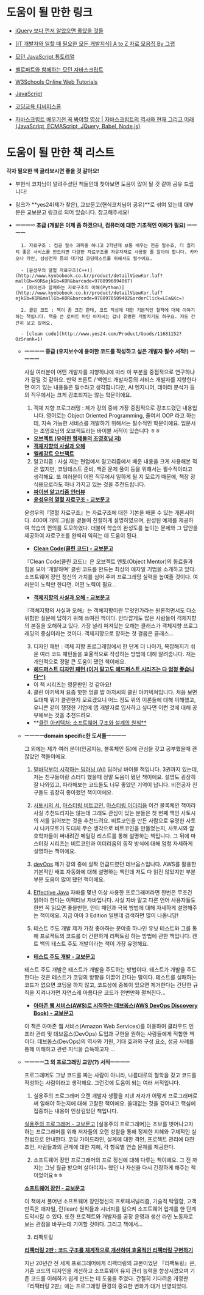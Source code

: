 # 도움이 될 만한 링크
    
- [jQuery 보다 먼저 알았으면 좋았을 것들](https://jeonghwan-kim.github.io/2018/01/25/before-jquery.html)
    
- [[IT 개발자와 일할 때 필요한 모든 개발지식] A to Z 자료 모음집 By 그랩](https://www.grabbing.me/IT-A-to-Z-By-1e1fbc981b7c4c03ac44943085ac8304)
    
- [모던 JavaScript 튜토리얼](https://ko.javascript.info/)
    
- [벨로퍼트와 함께하는 모던 자바스크립트](https://learnjs.vlpt.us/)
    
- [W3Schools Online Web Tutorials](https://www.w3schools.com/)
    
- [JavaScript](https://developer.mozilla.org/ko/docs/Web/JavaScript)
    
- [코딩교육 티씨피스쿨](http://tcpschool.com/javascript/intro)
    
- [자바스크립트 배우기전 꼭 봐야할 영상 | 자바스크립트의 역사와 현재 그리고 미래 (JavaScript, ECMAScript, JQuery, Babel, Node.js)](https://www.youtube.com/watch?v=wcsVjmHrUQg&list=PLv2d7VI9OotTVOL4QmPfvJWPJvkmv6h-2)
    
# 도움이 될 만한 책 리스트
    
**각자 필요한 책 골라보시면 좋을 것 같아요!**
- 부현식 코치님이 알려주셨던 책들인데 찾아보면 도움이 많이 될 것 같아 공유 드립니다!
- 링크가 **yes24(제가 찾은), 교보문고(현식코치님이 공유)**로 섞여 있는데 대부분은 교보문고 링크로 되어 있습니다. 참고해주세요!
    
- **ㅡㅡㅡㅡ 초급 (개발은 이제 좀 하겠으나, 컴퓨터에 대한 기초적인 이해가 필요) ㅡㅡㅡㅡ**
        
        1. 자료구조 : 컴공 필수 과목중 하나고 2학년때 보통 배우는 전공 필수죠, 더 퀄리티 좋은 서비스를 만드려면 다양한 자료구조를 자유자재로 사용할 줄 알아야 합니다. 카카오나 라인, 삼성전자 등의 대기업 코딩테스트를 위해서도 필수에요.
        
        - [윤성우의 열혈 자료구조(C++)](http://www.kyobobook.co.kr/product/detailViewKor.laf?mallGb=KOR&ejkGb=KOR&barcode=9788996094067)
        - [파이썬과 함께하는 자료구조의 이해(Python)](http://www.kyobobook.co.kr/product/detailViewKor.laf?ejkGb=KOR&mallGb=KOR&barcode=9788970509402&orderClick=LEa&Kc=)
        
        2. 클린 코드 : 책이 좀 크긴 한데, 코드 작성에 대한 기본적인 철학에 대해 이야기 하는 책입니다. 책을 쓴 로버트 마틴 아저씨는 겁나 유명한 개발자기도 하구요. 저도 간간히 보고 있어요.
        
        - [clean code](http://www.yes24.com/Product/Goods/11681152?OzSrank=1)
        
    - **ㅡㅡㅡㅡ 중급 (유지보수에 용이한 코드를 작성하고 싶은 개발자 필수 서적!) ㅡㅡㅡㅡ**
        
        사실 여러분이 어떤 개발자를 지향하냐에 따라 이 부분을 중점적으로 연구하냐가 갈릴 것 같아요. 만약 프론트 / 백엔드 개발자등의 서비스 개발자를 지향한다면 여기 있는 내용들은 필수라고 생각합니다만, AI 엔지니어, 데이터 분석가 등의 직무에서는 크게 강조되지는 않는 학문이에요.
        
        1. 객체 지향 프로그래밍 : 제가 강의 중에 가장 중점적으로 강조드렸던 내용입니다. 영어로는 Object Oriented Programming, 줄여서 OOP 라고 하는데, 지속 가능한 서비스를 개발하기 위해서는 필수적인 학문이에요. 입문서는 조영호님의 오브젝트라는 바이블 서적이 있습니다 ㅎㅎ
        
        - **[오브젝트 (우아한 형제들의 조영호님 저)](http://www.kyobobook.co.kr/product/detailViewKor.laf?ejkGb=KOR&mallGb=KOR&barcode=9791158391409&orderClick=LEa&Kc=)**
        - **[객체지향의 사실과 오해](http://www.kyobobook.co.kr/product/detailViewKor.laf?ejkGb=KOR&mallGb=KOR&barcode=9788998139766&orderClick=LEa&Kc=)**
        - **[엘레강트 오브젝트](http://www.kyobobook.co.kr/product/detailViewKor.laf?ejkGb=KOR&mallGb=KOR&barcode=9791187497219&orderClick=LEa&Kc=)**
        
        2. 알고리즘 : 사실 저는 현업에서 알고리즘에서 배운 내용을 크게 사용해본 적은 없지만, 코딩테스트 준비, 백준 문제 풀이 등을 위해서는 필수적이라고 생각해요. 또 여러분이 어떤 직무에서 일하게 될 지 모르기 때문에, 책장 장식용으로라도 하나 가지고 있는 것을 추천드립니다.
         
        
        - **[파이썬 알고리즘 인터뷰](http://www.kyobobook.co.kr/product/detailViewKor.laf?ejkGb=KOR&mallGb=KOR&barcode=9791189909178&orderClick=LEa&Kc=)**
        - [**윤성우의 열혈 자료구조 - 교보문고**](http://www.kyobobook.co.kr/product/detailViewKor.laf?mallGb=KOR&ejkGb=KOR&barcode=9788996094067)
        
        윤성우의『열혈 자료구조』는 자료구조에 대한 기본을 배울 수 있는 개론서이다. 400여 개의 그림을 곁들여 친절하게 설명하였으며, 완성된 예제를 제공하여 학습의 편의를 도모하였다. 더불어 학습의 완성도를 높이는 문제와 그 답안을 제공하여 자료구조를 완벽히 익히는 데 도움이 된다.
        
        - [**Clean Code(클린 코드) - 교보문고**](http://www.kyobobook.co.kr/product/detailViewKor.laf?ejkGb=KOR&mallGb=KOR&barcode=9788966260959&orderClick=LEa&Kc=)
        
        『Clean Code(클린 코드)』은 오브젝트 멘토(Object Mentor)의 동료들과 힘을 모아 ‘개발하며’ 클린 코드를 만드는 최상의 애자일 기법을 소개하고 있다. 소프트웨어 장인 정신의 가치를 심어 주며 프로그래밍 실력을 높여줄 것이다. 여러분이 노력만 한다면. 어떤 노력이 필요...
        
        - **[객체지향의 사실과 오해 - 교보문고](http://www.kyobobook.co.kr/product/detailViewKor.laf?ejkGb=KOR&mallGb=KOR&barcode=9788998139766&orderClick=LEa&Kc=)**
        
        『객체지향의 사실과 오해』는 객체지향이란 무엇인가라는 원론적면서도 다소 위험한 질문에 답하기 위해 쓰여진 책이다. 안타깝게도 많은 사람들이 객체지향의 본질을 오해하고 있다. 가장 널리 퍼져있는 오해는 클래스가 객체지향 프로그래밍의 중심이라는 것이다. 객체지향으로 향하는 첫 걸음은 클래스...
        
        3. 디자인 패턴 : 객체 지향 프로그래밍에서 한 단계 더 나아가, 복잡해지기 쉬운 여러 코드 패턴들을 효율적으로 작성하는 방법에 대해 알려줍니다. 저는 개인적으로 정말 큰 도움이 됐던 책이에요.
        
        - **[헤드퍼스트 디자인 패턴 (이거 말고도 헤드퍼스트 시리즈는 다 엄청 좋습니다^^)](http://www.kyobobook.co.kr/product/detailViewKor.laf?ejkGb=KOR&mallGb=KOR&barcode=9788979143409&orderClick=LEa&Kc=)**
        - 이 책 시리즈는 영문판인 것 같아요!
        
        4. 클린 아키텍쳐
        요즘 핫한 엉클 밥 아저씨의 클린 아키텍쳐입니다. 처음 보면 도대체 뭐가 클린한지 모르겠으니 어느 정도 위의 이론들에 대해 이해했고, 유니콘 같이 쟁쟁한 기업에 앱 개발자로 입사하고 싶다면 이런 것에 대해 공부해보는 것을 추천드려요.
        
        - **[클린 아키텍처: 소프트웨어 구조와 설계의 원칙**](http://www.kyobobook.co.kr/product/detailViewKor.laf?mallGb=KOR&ejkGb=KOR&barcode=9788966262472&orderClick=JAK)
    - **ㅡㅡㅡㅡdomain specific한 도서들ㅡㅡㅡㅡ**
        
        그 외에는 제가 여러 분야(인공지능, 블록체인 등)에 관심을 갖고 공부했을때 괜찮았던 책들이에요.
        
        1. [밑바닥부터 시작하는 딥러닝 (AI)](http://m.yes24.com/search/search?query=%EB%B0%91%EB%B0%94%EB%8B%A5%EB%B6%80%ED%84%B0%20%EC%8B%9C%EC%9E%91%ED%95%98%EB%8A%94%20%EB%94%A5%EB%9F%AC%EB%8B%9D)
        딥러닝 바이블 책입니다. 3권까지 있는데, 저는 친구들이랑 스터디 했을때 정말 도움이 됐던 책이에요. 설명도 굉장히 잘 나와있고, 따라해보는 코드들도 너무 좋았던 기억이 납니다. 비전공자 친구들도 굉장히 좋아했던 책이이에요.
        
        2. [사토시의 서](http://m.yes24.com/Goods/Detail/97125552), [마스터링 비트코인](http://www.kyobobook.co.kr/product/detailViewKor.laf?mallGb=KOR&ejkGb=KOR&barcode=9788976419699&orderClick=LIS&Kc=), [마스터링 이더리움](http://m.yes24.com/Goods/Detail/73165236)
        이건 블록체인 책이라 사실 추천드리지는 않는데 그래도 관심이 있는 분들은 첫 번째 책인 사토시의 서를 읽어보는 것을 추천드려요. 비트코인을 만든 사람으로 유명한 사토시 나카모토가 도대체 무슨 생각으로 비트코인을 만들었는지, 사토시와 암호학자들이 써내려간 메일링 리스트를 통해 설명하는 책입니다. 그 뒤에 마스터링 시리즈는 비트코인과 이더리움의 동작 방식에 대해 엄청 자세하게 설명하는 책이에요.
        
        3. [devOps](http://www.kyobobook.co.kr/product/detailViewKor.laf?ejkGb=KOR&mallGb=KOR&barcode=9788956748535&orderClick=LEa&Kc=)
        제가 강의 중에 살짝 언급드렸던 데브옵스입니다. AWS를 활용한 기본적인 배포 자동화에 대해 설명하는 책인데 저도 다 읽진 않았지만 부분부분 도움이 많이 됐던 책이에요.
        
        4. [Effective Java](http://www.kyobobook.co.kr/product/detailViewEng.laf?ejkGb=ENG&mallGb=ENG&barcode=9780134685991&orderClick=LAG&Kc=)
        자바를 몇년 이상 사용한 프로그래머라면 한번은 무조건 읽어야 한다는 이펙티브 자바입니다. 사실 자바 말고 다른 언어 사용자들도 한번 꼭 읽으면 좋을만한, 안티 패턴과 극복 방법에 대해 자세하게 설명해주는 책이에요. 지금 아마 3 Edition 일텐데 검색하면 많이 나옵니당!
        
        5. 테스트 주도 개발
        제가 가장 좋아하는 분야중 하나인 유닛 테스트와 그를 통해 프로젝트의 코드를 더 간편하게 리팩토링 하는 방법에 관한 책입니다. 켄트 백의 테스트 주도 개발이라는 책이 가장 유명해요.
        
        - **[테스트 주도 개발 - 교보문고](http://www.kyobobook.co.kr/product/detailViewKor.laf?ejkGb=KOR&mallGb=KOR&barcode=9788966261024&orderClick=LEa&Kc=)**
        
        테스트 주도 개발은 테스트가 개발을 주도하는 방법이다. 테스트가 개발을 주도한다는 것은 테스트가 코딩의 방향을 이끌어 간다는 말이다. 테스트를 실패하는 코드가 없으면 코딩을 하지 않고, 코드상에 중복이 있으면 제거한다는 간단한 규칙을 지켜나가면 자연스레 아름다운 코드가 천변만화 펼쳐진다...
        
        - **[아마존 웹 서비스(AWS)로 시작하는 데브옵스(AWS DevOps Discovery Book) - 교보문고](http://www.kyobobook.co.kr/product/detailViewKor.laf?ejkGb=KOR&mallGb=KOR&barcode=9788956748535&orderClick=LEa&Kc=)**
        
        이 책은 아마존 웹 서비스(Amazon Web Services)를 이용하여 클라우드 인프라 관리 및 데브옵스(DevOps) 도입과 구현을 원하는 사람들에게 적합한 책이다. 데브옵스(DevOps)의 역사와 기원, 기대 효과와 구성 요소, 성공 사례를 통해 이해하고 관련 지식을 습득하고자 ...
        
    - **ㅡㅡㅡㅡ그 외 프로그래밍 교양(?) 서적ㅡㅡㅡㅡ**
        
        프로그래머도 그냥 코드를 짜는 사람이 아니라, 나름대로의 철학을 갖고 코드를 작성하는 사람이라고 생각해요. 그런것에 도움이 되는 여러 서적입니다.
        
        1. 실용주의 프로그래머
        오랜 개발자 생활을 지낸 저자가 어떻게 프로그래머로써 일해야 하는지에 대해 고찰한 책이에요. 쓸대없는 것을 걷어내고 핵심에 집중하는 내용이 인상깊었던 책입니다.
        
        [실용주의 프로그래머 - 교보문고](http://www.kyobobook.co.kr/product/detailViewKor.laf?mallGb=KOR&ejkGb=KOR&barcode=9788966261031&orderClick=JAj)
        [실용주의 프로그래머]는 초보를 벗어나고자 하는 프로그래머를 위해 저자들의 오랜 성찰을 통해 정제한 지혜와 구체적인 실천법으로 안내한다. 코딩 가이드라인, 설계에 대한 격언, 프로젝트 관리에 대한 조언, 사람들과의 관계에 대한 지혜, 각 항목별 연습 문제를 제공한다.
        
        2. 소프트웨어 장인
        프로그래머의 프로 정신에 대해 다루는 책이에요. 그 전 까지는 그냥 월급 받으며 살아야지~ 했던 나 자신을 다시 긴장하게 해주는 책이었어요ㅎㅎ
        
        **[소프트웨어 장인 - 교보문고](http://www.kyobobook.co.kr/product/detailViewKor.laf?ejkGb=KOR&mallGb=KOR&barcode=9791186659489&orderClick=LEa&Kc=)**
        
        이 책에서 풀어낸 소프트웨어 장인정신의 프로페셔널리즘, 기술적 탁월함, 고객 만족은 애자일, 린(lean) 원칙들과 시너지를 일으켜 소프트웨어 업계를 한 단계 도약시킬 수 있다. 또한 프로젝트와 개발자를 공장 운영과 생산 라인 노동자로 보는 관점을 바꾸는데 기여할 것이다. 그리고 책에서...
        
        3. 리팩토링
        
        [**리팩터링 2판 : 코드 구조를 체계적으로 개선하여 효율적인 리팩터링 구현하기**](http://m.yes24.com/Goods/Detail/89649360)
        
        지난 20년간 전 세계 프로그래머에게 리팩터링의 교본이었던 『리팩토링』은, 기존 코드의 디자인을 개선하고 소프트웨어 유지 관리 능력을 향상시켰으며 기존 코드를 이해하기 쉽게 만드는 데 도움을 주었다. 간절히 기다려온 개정판 『리팩터링 2판』에는 프로그래밍 환경의 중요한 변화가 대거 반영되었다.
